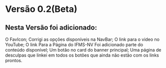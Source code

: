 # Versão 0.2(Beta)
## Nesta Versão foi adicionado:
O FavIcon;
Corrigi as opções disponíveis na NavBar;
O link para o video no YouTube;
O link Para a Página do IFMS-NV
Foi adicionado parte do conteúdo disponível;
Um botão no card do banner principal;
Uma página de desculpas que linkei em todos os botões que ainda não estão com os links prontos.
